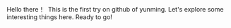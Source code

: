 
Hello there！
  This is the first try on github of yunming.
  Let's explore some interesting things here.
  Ready to go!

